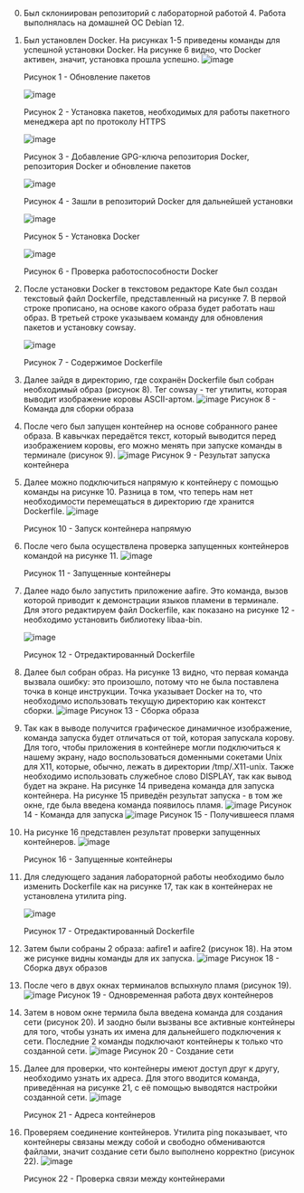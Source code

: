 0. Был склониирован репозиторий с лабораторной работой 4. Работа выполнялась на домашней ОС Debian 12. 
1. Был установлен Docker. На рисунках 1-5 приведены команды для успешной установки Docker. На рисунке 6 видно, что Docker активен, значит, установка прошла успешно.
   ![image](https://github.com/Klochkova24/lab-4/assets/91188482/0addf88b-82af-4a4e-b7c0-27f087eb3b2a)

   Рисунок 1 - Обновление пакетов

   ![image](https://github.com/Klochkova24/lab-4/assets/91188482/52c6c328-1c11-4f3d-b098-e474f74333f4)

   Рисунок 2 - Установка пакетов, необходимых для работы пакетного менеджера apt по протоколу HTTPS

   ![image](https://github.com/Klochkova24/lab-4/assets/91188482/b0325581-ed37-4fe6-929f-271b433fc2f7)

   Рисунок 3 - Добавление GPG-ключа репозитория Docker, репозитория Docker и обновление пакетов

   ![image](https://github.com/Klochkova24/lab-4/assets/91188482/a66ba203-2af4-4fe8-94a8-a17e61703086)

   Рисунок 4 - Зашли в репозиторий Docker для дальнейшей установки

   ![image](https://github.com/Klochkova24/lab-4/assets/91188482/acec674b-549f-41e6-9f48-16390f0979c0)

   Рисунок 5 - Установка Docker

   ![image](https://github.com/Klochkova24/lab-4/assets/91188482/3601d7bd-3ba3-416f-b8af-2af3954a63f0)

   Рисунок 6 - Проверка работоспособности Docker
2. После установки Docker в текстовом редакторе Kate был создан текстовый файл Dockerfile, представленный на рисунке 7. В первой строке прописано, на основе какого образа будет работать наш образ. В третьей строке указываем команду для обновления пакетов и установку cowsay.

   ![image](https://github.com/Klochkova24/lab-4/assets/91188482/9f7a22f3-cbe8-49b9-ae73-c921fa62f9e7)

   Рисунок 7 - Содержимое Dockerfile
4. Далее зайдя в директорию, где сохранён Dockerfile был собран необходимый образ (рисунок 8). Тег cowsay - тег утилиты, которая выводит изображение коровы ASCII-артом.
   ![image](https://github.com/Klochkova24/lab-4/assets/91188482/095b7f43-3cb2-408d-b113-ef2b9ca6c502)
   Рисунок 8 - Команда для сборки образа
5. После чего был запущен контейнер на основе собранного ранее образа. В кавычках передаётся текст, который выводится перед изображением коровы, его можно менять при запуске команды в терминале (рисунок 9).
   ![image](https://github.com/Klochkova24/lab-4/assets/91188482/ff783391-41db-4fcf-97ec-6e94f5887a07)
   Рисунок 9 - Результат запуска контейнера
6. Далее можно подключиться напрямую к контейнеру с помощью команды на рисунке 10. Разница в том, что теперь нам нет необходимости перемещаться в директорию где хранится Dockerfile.
   ![image](https://github.com/Klochkova24/lab-4/assets/91188482/ed4c209c-9f65-4486-b857-0760dbcf2691)

   Рисунок 10 - Запуск контейнера напрямую
7. После чего была осуществлена проверка запущенных контейнеров командой на рисунке 11.
   ![image](https://github.com/Klochkova24/lab-4/assets/91188482/28620966-c430-421b-ae47-a3bf9086e050)

   Рисунок 11 - Запущенные контейнеры
8. Далее надо было запустить приложение aafire. Это команда, вызов которой приводит к демонстрации языков пламени в терминале. Для этого редактируем файл Dockerfile, как показано на рисунке 12 - необходимо установить библиотеку libaa-bin.

   ![image](https://github.com/Klochkova24/lab-4/assets/91188482/15c343d9-2b79-45e8-8d96-9d7c0199f1c8)

   Рисунок 12 - Отредактированный Dockerfile
9. Далее был собран образ. На рисунке 13 видно, что первая команда вызвала ошибку: это произошло, потому что не была поставлена точка в конце инструкции. Точка указывает Docker на то, что необходимо использовать текущую директорию как контекст сборки.
   ![image](https://github.com/Klochkova24/lab-4/assets/91188482/9e18b084-1589-42f9-8966-c854da90ce5f)
   Рисунок 13 - Сборка образа
10. Так как в выводе получится графическое динамичное изображение, команда запуска будет отличаться от той, которая запускала корову. Для того, чтобы приложения в контейнере могли подключиться к нашему экрану, надо воспользоваться доменными сокетами Unix для X11, которые, обычно, лежать в директории /tmp/.X11-unix. Также необходимо использовать служебное слово DISPLAY, так как вывод будет на экране. На рисунке 14 приведена команда для запуска контейнера. На рисунке 15 приведён результат запуска - в том же окне, где была введена команда появилось пламя.
   ![image](https://github.com/Klochkova24/lab-4/assets/91188482/b6988ed1-e956-43a2-8153-c21ae15b1914)
   Рисунок 14 - Команда для запуска
   ![image](https://github.com/Klochkova24/lab-4/assets/91188482/fc6e2c6b-6e4d-4f62-b64e-87f9c57c6a66)
   Рисунок 15 - Получившееся пламя
11. На рисунке 16 представлен результат проверки запущенных контейнеров.
    ![image](https://github.com/Klochkova24/lab-4/assets/91188482/c3ca919c-f954-4e37-8ca8-5e6eb0453494)

    Рисунок 16 - Запущенные контейнеры
12. Для следующего задания лабораторной работы необходимо было изменить Dockerfile как на рисунке 17, так как в контейнерах не установлена утилита ping.

    ![image](https://github.com/Klochkova24/lab-4/assets/91188482/fa2fdb77-c0b1-477e-ac11-b6bc4c9095ab)

    Рисунок 17 - Отредактированный Dockerfile
13. Затем были собраны 2 образа: aafire1 и aafire2 (рисунок 18). На этом же рисунке видны команды для их запуска.
    ![image](https://github.com/Klochkova24/lab-4/assets/91188482/f81257ad-6e9a-478d-981e-f29cd1c10b16)
    Рисунок 18 - Сборка двух образов
14. После чего в двух окнах терминалов вспыхнуло пламя (рисунок 19).
    ![image](https://github.com/Klochkova24/lab-4/assets/91188482/5b9c0dee-ab6b-4bf9-9f8e-7edacce0e98c)
    Рисунок 19 - Одновременная работа двух контейнеров
15. Затем в новом окне термила была введена команда для создания сети (рисунок 20). И заодно были вызваны все активные контейнеры для того, чтобы узнать их имена для дальнейшего подключения к сети. Последние 2 команды подключают контейнеры к только что созданной сети.
    ![image](https://github.com/Klochkova24/lab-4/assets/91188482/dc961257-9ba5-42bb-8c1a-3ac2896399dd)
    Рисунок 20 - Создание сети
16. Далее для проверки, что контейнеры имеют доступ друг к другу, необходимо узнать их адреса. Для этого вводится команда, приведённая на рисунке 21, с её помощью выводятся настройки созданной сети.
    ![image](https://github.com/Klochkova24/lab-4/assets/91188482/5b56e346-a60d-420c-a3e5-6eec082ded61)

    Рисунок 21 - Адреса контейнеров
17. Проверяем соединение контейнеров. Утилита ping показывает, что контейнеры связаны между собой и свободно обмениваются файлами, значит создание сети было выполнено корректно (рисунок 22).
    ![image](https://github.com/Klochkova24/lab-4/assets/91188482/e599cca1-3ef8-46ca-a0c0-064985a23f82)

    Рисунок 22 - Проверка связи между контейнерами

    


    





    





   








